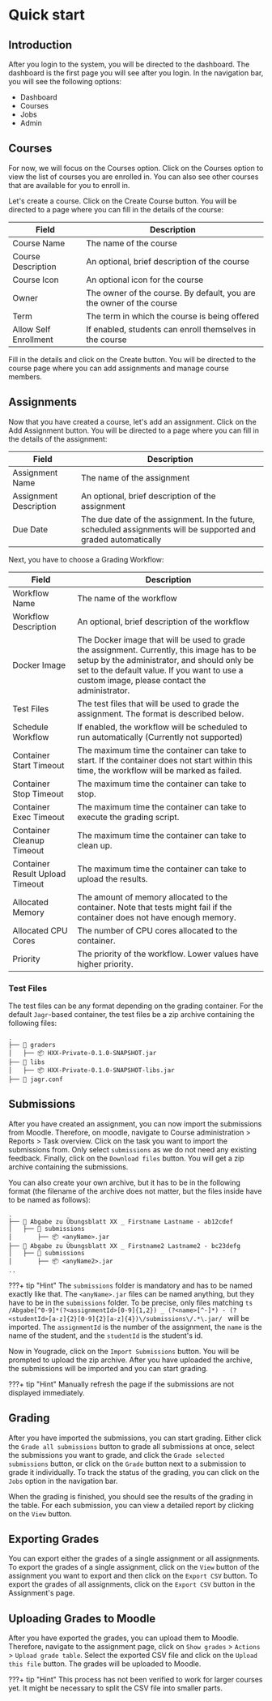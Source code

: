 # Quick start
## Introduction
After you login to the system, you will be directed to the dashboard. The dashboard is the first page you will see after you login. In the navigation bar, you will see the following options:

- Dashboard
- Courses
- Jobs
- Admin

## Courses
For now, we will focus on the Courses option. Click on the Courses option to view the list of courses you are enrolled in. You can also see other courses that are available for you to enroll in.

Let's create a course. Click on the Create Course button. You will be directed to a page where you can fill in the details of the course:

| Field                 | Description                                                          |
| --------------------- | -------------------------------------------------------------------- |
| Course Name           | The name of the course                                               |
| Course Description    | An optional, brief description of the course                         |
| Course Icon           | An optional icon for the course                                      |
| Owner                 | The owner of the course. By default, you are the owner of the course |
| Term                  | The term in which the course is being offered                        |
| Allow Self Enrollment | If enabled, students can enroll themselves in the course             |

Fill in the details and click on the Create button. You will be directed to the course page where you can add assignments and manage course members.

## Assignments
Now that you have created a course, let's add an assignment. Click on the Add Assignment button. You will be directed to a page where you can fill in the details of the assignment:

| Field                  | Description                                                                                                     |
| ---------------------- | --------------------------------------------------------------------------------------------------------------- |
| Assignment Name        | The name of the assignment                                                                                      |
| Assignment Description | An optional, brief description of the assignment                                                                |
| Due Date               | The due date of the assignment. In the future, scheduled assignments will be supported and graded automatically |

Next, you have to choose a Grading Workflow:

| Field                           | Description                                                                                                                                                                                                                               |
| ------------------------------- | ----------------------------------------------------------------------------------------------------------------------------------------------------------------------------------------------------------------------------------------- |
| Workflow Name                   | The name of the workflow                                                                                                                                                                                                                  |
| Workflow Description            | An optional, brief description of the workflow                                                                                                                                                                                            |
| Docker Image                    | The Docker image that will be used to grade the assignment. Currently, this image has to be setup by the administrator, and should only be set to the default value. If you want to use a custom image, please contact the administrator. |
| Test Files                      | The test files that will be used to grade the assignment. The format is described below.                                                                                                                                                  |
| Schedule Workflow               | If enabled, the workflow will be scheduled to run automatically (Currently not supported)                                                                                                                                                 |
| Container Start Timeout         | The maximum time the container can take to start. If the container does not start within this time, the workflow will be marked as failed.                                                                                                |
| Container Stop Timeout          | The maximum time the container can take to stop.                                                                                                                                                                                          |
| Container Exec Timeout          | The maximum time the container can take to execute the grading script.                                                                                                                                                                    |
| Container Cleanup Timeout       | The maximum time the container can take to clean up.                                                                                                                                                                                      |
| Container Result Upload Timeout | The maximum time the container can take to upload the results.                                                                                                                                                                            |
| Allocated Memory                | The amount of memory allocated to the container. Note that tests might fail if the container does not have enough memory.                                                                                                                 |
| Allocated CPU Cores             | The number of CPU cores allocated to the container.                                                                                                                                                                                       |
| Priority                        | The priority of the workflow. Lower values have higher priority.                                                                                                                                                                          |

### Test Files
The test files can be any format depending on the grading container. For the default `Jagr`-based container, the test files be a zip archive containing the following files:

```plaintext title="test-files.zip"
.
├── 📂 graders
│   ├── 📦 HXX-Private-0.1.0-SNAPSHOT.jar
├── 📂 libs
│   ├── 📦 HXX-Private-0.1.0-SNAPSHOT-libs.jar
├── 📄 jagr.conf
```

## Submissions
After you have created an assignment, you can now import the submissions from Moodle. Therefore, on moodle, navigate to Course administration > Reports > Task overview. Click on the task you want to import the submissions from. Only select `submissions` as we do not need any existing feedback. Finally, click on the `Download files` button. You will get a zip archive containing the submissions.

You can also create your own archive, but it has to be in the following format (the filename of the archive does not matter, but the files inside have to be named as follows):

```plaintext title="submissions.zip"
.
├── 📂 Abgabe zu Übungsblatt XX _ Firstname Lastname - ab12cdef
│   ├── 📂 submissions
│       ├── 📦 <anyName>.jar
├── 📂 Abgabe zu Übungsblatt XX _ Firstname2 Lastname2 - bc23defg
│   ├── 📂 submissions
│       ├── 📦 <anyName2>.jar
..
```
???+ tip "Hint"
    The `submissions` folder is mandatory and has to be named exactly like that. The `<anyName>.jar` files can be named anything, but they have to be in the `submissions` folder. To be precise, only files matching
    ```ts
    /Abgabe[^0-9]*(?<assignmentId>[0-9]{1,2}) _ (?<name>[^-]*) - (?<studentId>[a-z]{2}[0-9]{2}[a-z]{4})\/submissions\/.*\.jar/
    ```
    will be imported. The `assignmentId` is the number of the assignment, the `name` is the name of the student, and the `studentId` is the student's id.

Now in Yougrade, click on the `Import Submissions` button. You will be prompted to upload the zip archive. After you have uploaded the archive, the submissions will be imported and you can start grading.

???+ tip "Hint"
    Manually refresh the page if the submissions are not displayed immediately.

## Grading
After you have imported the submissions, you can start grading. Either click the `Grade all submissions` button to grade all submissions at once, select the submissions you want to grade, and click the `Grade selected submissions` button, or click on the `Grade` button next to a submission to grade it individually. To track the status of the grading, you can click on the `Jobs` option in the navigation bar.

When the grading is finished, you should see the results of the grading in the table. For each submission, you can view a detailed report by clicking on the `View` button.  

## Exporting Grades
You can export either the grades of a single assignment or all assignments. To export the grades of a single assignment, click on the `View` button of the assignment you want to export and then click on the `Export CSV` button. To export the grades of all assignments, click on the `Export CSV` button in the Assignment's page.

## Uploading Grades to Moodle
After you have exported the grades, you can upload them to Moodle. Therefore, navigate to the assignment page, click on `Show grades` > `Actions` > `Upload grade table`. Select the exported CSV file and click on the `Upload this file` button. The grades will be uploaded to Moodle.

???+ tip "Hint"
    This process has not been verified to work for larger courses yet. It might be necessary to split the CSV file into smaller parts.
